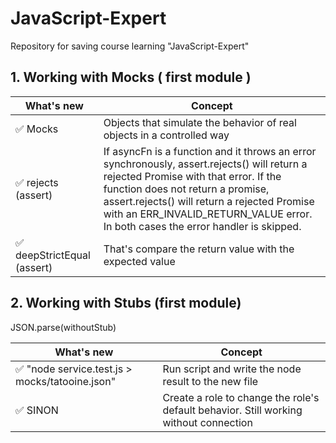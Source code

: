 # JavaScript-Expert
Repository for saving course learning "JavaScript-Expert"

## 1. Working with Mocks ( first module )

| What's new                                              | Concept |
| ------------------------------------------------- | ---- |
| ✅ Mocks  |  Objects that simulate the behavior of real objects in a controlled way    |
| ✅ rejects (assert)  |  If asyncFn is a function and it throws an error synchronously, assert.rejects() will return a rejected Promise with that error. If the function does not return a promise, assert.rejects() will return a rejected Promise with an ERR_INVALID_RETURN_VALUE error. In both cases the error handler is skipped.    |
| ✅ deepStrictEqual (assert)  |  That's compare the return value with the expected value |

## 2. Working with Stubs (first module)
JSON.parse(withoutStub)

| What's new                                              | Concept |
| ------------------------------------------------- | ---- |
| ✅ "node service.test.js > mocks/tatooine.json"  |  Run script and write the node result to the new file  |
| ✅ SINON  | Create a role to change the role's default behavior. Still working without connection |